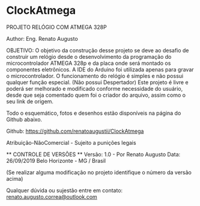 # ClockAtmega

   PROJETO RELÓGIO COM ATMEGA 328P
   
   Author: Eng. Renato Augusto
    
   OBJETIVO: O objetivo da construção desse projeto se deve ao desafio de construir um relógio desde o desenvolvimento da programação do microcontrolador  ATMEGA 328p
   e da placa onde será montado os componentes eletrônicos. A IDE do Arduino foi utilizada apenas para gravar o microcontrolador. O funcionamento do relógio é simples e 
   não possui qualquer função especial. (Não possui Despertador)
   Este projeto é livre e poderá ser melhorado e modificado conforme necessidade do usuário, desde que seja comentado quem foi o criador do arquivo, assim como o seu link de origem.

   Todo o esquemático, fotos e desenhos estão disponíveis na página do Github abaixo.
   
   Github: https://github.com/renatoaugustii/ClockAtmega

   Atribuição-NãoComercial -  Sujeito a punições legais

   **  CONTROLE DE VERSÕES **
   Versão: 1.0 - Por Renato Augusto
   Data: 26/09/2019 
   Belo Horizonte - MG / Brasil 
   
   (Se realizar alguma modificação no projeto identifique o número da versão acima)
   
   Qualquer dúvida ou sujestão entre em contato:
   renato.augusto.correa@outlook.com
   
